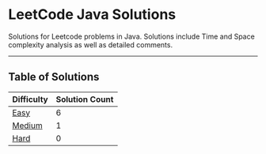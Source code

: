 # LeetCode Java Solutions

Solutions for Leetcode problems in Java. Solutions include Time and Space complexity analysis as well as detailed
comments.

---

## Table of Solutions

| Difficulty                  | Solution Count |
|-----------------------------|----------------|
| [Easy](/Easy/README.md)     | 6              |
| [Medium](/Medium/README.md) | 1              |
| [Hard](/Hard/README.md)     | 0              |
